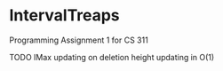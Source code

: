 # IntervalTreaps
Programming Assignment 1 for CS 311

TODO
  IMax updating on deletion
  height updating in O(1)
